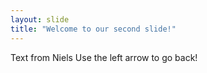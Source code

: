 ```yaml
---
layout: slide
title: "Welcome to our second slide!"
---
```

Text from Niels
Use the left arrow to go back!
